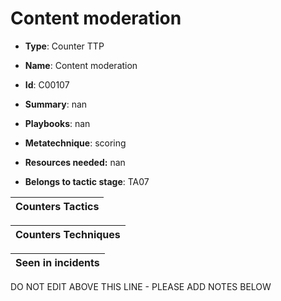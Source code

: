 # Content moderation

* **Type**: Counter TTP

* **Name**: Content moderation

* **Id**: C00107

* **Summary**: nan

* **Playbooks**: nan

* **Metatechnique**: scoring

* **Resources needed:** nan

* **Belongs to tactic stage**: TA07


| Counters Tactics |
| ---------------- |



| Counters Techniques |
| ------------------- |



| Seen in incidents |
| ----------------- |

DO NOT EDIT ABOVE THIS LINE - PLEASE ADD NOTES BELOW